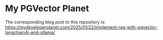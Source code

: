 # My PGVector Planet

The corresponding blog post to this repository is: https://mydeveloperplanet.com/2025/01/22/implement-rag-with-pgvector-langchain4j-and-ollama/
